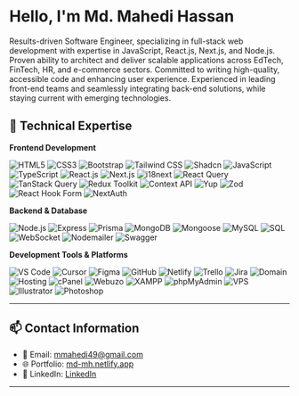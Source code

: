 # Hello, I'm Md. Mahedi Hassan

Results-driven Software Engineer, specializing in full-stack web development with expertise in JavaScript, React.js, Next.js, and Node.js. Proven ability to architect and deliver scalable applications across EdTech, FinTech, HR, and e-commerce sectors. Committed to writing high-quality, accessible code and enhancing user experience. Experienced in leading front-end teams and seamlessly integrating back-end solutions, while staying current with emerging technologies.

## 🚀 Technical Expertise

**Frontend Development**

![HTML5](https://img.shields.io/badge/HTML-E34F26?style=flat&logo=html5&logoColor=white)
![CSS3](https://img.shields.io/badge/CSS-1572B6?style=flat&logo=css3&logoColor=white)
![Bootstrap](https://img.shields.io/badge/Bootstrap-7952B3?style=flat&logo=bootstrap&logoColor=white)
![Tailwind CSS](https://img.shields.io/badge/Tailwind%20CSS-06B6D4?style=flat&logo=tailwindcss&logoColor=white)
![Shadcn](https://img.shields.io/badge/Shadcn-22272B?style=flat)
![JavaScript](https://img.shields.io/badge/JavaScript-F7DF1E?style=flat&logo=javascript&logoColor=black)
![TypeScript](https://img.shields.io/badge/TypeScript-3178C6?style=flat&logo=typescript&logoColor=white)
![React.js](https://img.shields.io/badge/React.js-61DAFB?style=flat&logo=react&logoColor=black)
![Next.js](https://img.shields.io/badge/Next.js-000?style=flat&logo=nextdotjs&logoColor=white)
![i18next](https://img.shields.io/badge/i18next-26A69A?style=flat&logo=i18next&logoColor=white)
![React Query](https://img.shields.io/badge/React%20Query-FF4154?style=flat&logo=reactquery&logoColor=white)
![TanStack Query](https://img.shields.io/badge/TanStack%20Query-FF4154?style=flat&logo=reactquery&logoColor=white)
![Redux Toolkit](https://img.shields.io/badge/Redux%20Toolkit-764ABC?style=flat&logo=redux&logoColor=white)
![Context API](https://img.shields.io/badge/Context%20API-61DAFB?style=flat&logo=react&logoColor=black)
![Yup](https://img.shields.io/badge/Yup-4B32C3?style=flat)
![Zod](https://img.shields.io/badge/Zod-3178C6?style=flat)
![React Hook Form](https://img.shields.io/badge/React%20Hook%20Form-EC5990?style=flat&logo=reacthookform&logoColor=white)
![NextAuth](https://img.shields.io/badge/NextAuth.js-000?style=flat&logo=nextdotjs&logoColor=white)

**Backend & Database**

![Node.js](https://img.shields.io/badge/Node.js-339933?style=flat&logo=nodedotjs&logoColor=white)
![Express](https://img.shields.io/badge/Express-000?style=flat&logo=express&logoColor=white)
![Prisma](https://img.shields.io/badge/Prisma-2D3748?style=flat&logo=prisma&logoColor=white)
![MongoDB](https://img.shields.io/badge/MongoDB-47A248?style=flat&logo=mongodb&logoColor=white)
![Mongoose](https://img.shields.io/badge/Mongoose-880000?style=flat&logo=mongoose&logoColor=white)
![MySQL](https://img.shields.io/badge/MySQL-4479A1?style=flat&logo=mysql&logoColor=white)
![SQL](https://img.shields.io/badge/SQL-025E8C?style=flat&logo=postgresql&logoColor=white)
![WebSocket](https://img.shields.io/badge/WebSocket-FFCA28?style=flat&logo=websocket&logoColor=black)
![Nodemailer](https://img.shields.io/badge/Nodemailer-61DAFB?style=flat&logo=mail.ru&logoColor=white)
![Swagger](https://img.shields.io/badge/Swagger-85EA2D?style=flat&logo=swagger&logoColor=black)

**Development Tools & Platforms**

![VS Code](https://img.shields.io/badge/VS%20Code-007ACC?style=flat&logo=visualstudiocode&logoColor=white)
![Cursor](https://img.shields.io/badge/Cursor-1769E0?style=flat&logo=cursor&logoColor=white)
![Figma](https://img.shields.io/badge/Figma-F24E1E?style=flat&logo=figma&logoColor=white)
![GitHub](https://img.shields.io/badge/GitHub-181717?style=flat&logo=github&logoColor=white)
![Netlify](https://img.shields.io/badge/Netlify-00C7B7?style=flat&logo=netlify&logoColor=white)
![Trello](https://img.shields.io/badge/Trello-0052CC?style=flat&logo=trello&logoColor=white)
![Jira](https://img.shields.io/badge/Jira-0052CC?style=flat&logo=jira&logoColor=white)
![Domain](https://img.shields.io/badge/Domain-4285F4?style=flat&logo=google&logoColor=white)
![Hosting](https://img.shields.io/badge/Hosting-009688?style=flat&logo=cloud&logoColor=white)
![cPanel](https://img.shields.io/badge/cPanel-E77500?style=flat&logo=cpanel&logoColor=white)
![Webuzo](https://img.shields.io/badge/Webuzo-FB542B?style=flat&logo=webuzo&logoColor=white)
![XAMPP](https://img.shields.io/badge/XAMPP-FB7A24?style=flat&logo=xampp&logoColor=white)
![phpMyAdmin](https://img.shields.io/badge/phpMyAdmin-6C78AF?style=flat&logo=phpmyadmin&logoColor=white)
![VPS](https://img.shields.io/badge/VPS-607D8B?style=flat&logo=server&logoColor=white)
![Illustrator](https://img.shields.io/badge/Adobe%20Illustrator-FF9A00?style=flat&logo=adobeillustrator&logoColor=white)
![Photoshop](https://img.shields.io/badge/Adobe%20Photoshop-31A8FF?style=flat&logo=adobephotoshop&logoColor=white)

---

## 📫 Contact Information

- 📧 Email: [mmahedi49@gmail.com](mailto:mmahedi49@gmail.com)
- 🌐 Portfolio: [md-mh.netlify.app](https://md-mh.netlify.app)
- 🔗 LinkedIn: [LinkedIn](https://linkedin.com/in/mdmh94)

---
